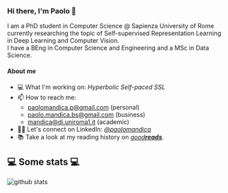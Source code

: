 ### Hi there, I'm Paolo 👋

I am a PhD student in Computer Science @ Sapienza University of Rome currently researching the topic of Self-supervised Representation Learning in Deep Learning and Computer Vision.  
I have a BEng in Computer Science and Engineering and a MSc in Data Science.

#### About me

- 💻 What I'm working on: *Hyperbolic Self-paced SSL*
- 📫 How to reach me:
  - paolomandica.p@gmail.com (personal)
  - paolo.mandica.bs@gmail.com (business)
  - mandica@di.uniroma1.it (academic)
- 👨‍💼 Let's connect on LinkedIn: *[@paolomandica](https://www.linkedin.com/in/paolo-mandica/)*
- 📚 Take a look at my reading history on *[good**reads**](https://www.goodreads.com/user/show/105246688-paolo-mandica)*.

<h2>💻 Some stats 💻</h2>

![github stats](https://github-readme-stats.vercel.app/api?username=paolomandica&show_icons=true&theme=nord&hide=issues&count_private=true)  
<!--![Top Langs](https://github-readme-stats.vercel.app/api/top-langs/?username=paolomandica&layout=compact&theme=nord)-->

<!-- Here are some of my **_top_** repositories:

<a href="https://github.com/paolomandica/pneumonia-xray-classification">
  <img align="center" src="https://github-readme-stats.vercel.app/api/pin/?username=paolomandica&repo=pneumonia-xray-classification&theme=nord" />
</a>
<a href="https://github.com/paolomandica/brain-network-analysis">
  <img align="center" src="https://github-readme-stats.vercel.app/api/pin/?username=paolomandica&repo=brain-network-analysis&theme=nord" />
</a>
 -->
